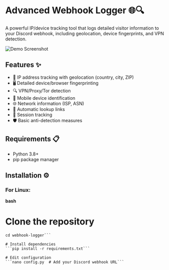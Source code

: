 # Advanced Webhook Logger 🌐🔍

A powerful IP/device tracking tool that logs detailed visitor information to your Discord webhook, including geolocation, device fingerprints, and VPN detection.

![Demo Screenshot](https://files.catbox.moe/p1vfwp.png)

## Features ✨

- 📌 IP address tracking with geolocation (country, city, ZIP)
- 🖥️ Detailed device/browser fingerprinting
- 🔍 VPN/Proxy/Tor detection
- 📱 Mobile device identification
- 🌐 Network information (ISP, ASN)
- 🔗 Automatic lookup links
- 💾 Session tracking
- 🛡️ Basic anti-detection measures

## Requirements 📋

- Python 3.8+
- pip package manager

## Installation ⚙️

### For Linux:
**bash**
# Clone the repository
```git clone https://github.com/yourusername/webhook-logger.git
cd webhook-logger```

# Install dependencies
```pip install -r requirements.txt```

# Edit configuration
```nano config.py  # Add your Discord webhook URL```
